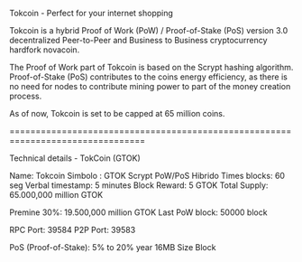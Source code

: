 Tokcoin - Perfect for your internet shopping

Tokcoin is a hybrid Proof of Work (PoW) / Proof-of-Stake (PoS) version 3.0 decentralized Peer-to-Peer and Business to Business cryptocurrency hardfork novacoin.

The Proof of Work part of Tokcoin is based on the Scrypt hashing algorithm. Proof-of-Stake (PoS) contributes to the coins energy efficiency, as there is no need for nodes to contribute mining power to part of the money creation process.

As of now, Tokcoin is set to be capped at 65 million coins.

================================================================================

Technical details - TokCoin (GTOK)

Name: Tokcoin
Simbolo : GTOK
Scrypt PoW/PoS Hibrido
Times blocks: 60 seg
Verbal timestamp: 5 minutes
Block Reward: 5 GTOK
Total Supply: 65.000,000 million GTOK

Premine 30%: 19.500,000 million GTOK
Last PoW block: 50000 block

RPC Port: 39584
P2P Port: 39583

PoS (Proof-of-Stake): 5% to 20% year
16MB Size Block
